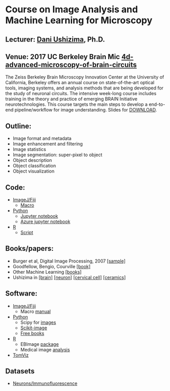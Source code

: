 # Course on Image Analysis and Machine Learning for Microscopy
## Lecturer: [Dani Ushizima](http://vis.lbl.gov/~daniela), Ph.D.
## Venue: 2017 UC Berkeley Brain Mic [4d-advanced-microscopy-of-brain-circuits](http://neuroscience.berkeley.edu/courses/brainmic-course-4d-advanced-microscopy-of-brain-circuits/)
The Zeiss Berkeley Brain Microscopy Innovation Center at the University of California, Berkeley offers an annual course on state-of-the-art optical tools, imaging systems, and analysis methods that are being developed for the study of neuronal circuits. The intensive week-long course includes training in the theory and practice of emerging BRAIN Initiative neurotechnologies. This course targets the main steps to develop a end-to-end pipeline/workflow for image understanding. Slides for [DOWNLOAD](http://vis.lbl.gov/~daniela).

## Outline:
- Image format and metadata
- Image enhancement and filtering
- Image statistics
- Image segmentation: super-pixel to object
- Object description
- Object classification
- Object visualization

## Code:
- [ImageJ/Fiji](https://fiji.sc/)
    - [Macro]()
- [Python](https://www.continuum.io/downloads)
    - [Jupyter notebook]()
    - [Azure jupyter notebook](https://notebooks.azure.com/n/R5nUKZBSgU0/notebooks/ZeissMicroscopyCenter2017_DaniUshizima_lecture.ipynb)
- [R](http://cran.r-project.org/)
    - [Script]()

## Books/papers:
- Burger et al, Digital Image Processing, 2007 [[sample]](https://imagingbook.files.wordpress.com/2013/06/burgerburgeen20071104_ijreference_letter.pdf)
- Goodfellow, Bengio, Courville [[book]](https://github.com/HFTrader/DeepLearningBook)
- Other Machine Learning [[books]](http://www.datasciencecentral.com/profiles/blogs/10-free-machine-learning-books)
- Ushizima in [[brain]](http://www.cv-foundation.org//openaccess/content_cvpr_2016_workshops/w15/papers/Alegro_Multimodal_Whole_Brain_CVPR_2016_paper.pdf) [[neuron]](http://www.sciencedirect.com/science/journal/01650270/282) [[cervical cell]](https://www.ncbi.nlm.nih.gov/pubmed/26800556) [[ceramics]](https://www.researchgate.net/profile/Robert_Ritchie/publication/308042053_IDEAL_Images_Across_Domains_Experiments_Algorithms_and_Learning/links/57da247a08ae601b39b16ac5/IDEAL-Images-Across-Domains-Experiments-Algorithms-and-Learning.pdf?origin=publication_detail)

## Software:
- [ImageJ/Fiji](https://fiji.sc/)
    - Macro [manual](https://imagej.nih.gov/ij/docs/macro_reference_guide.pdf)
- [Python](https://www.continuum.io/downloads)
    - Scipy for [images](http://www.scipy-lectures.org/advanced/image_processing/index.html)
    - [Scikit-image](http://scikit-image.org/)
    - [Free books](http://pythonbooks.revolunet.com/)
- [R](http://cran.r-project.org/)
    - EBImage [package](http://www.bioconductor.org/packages/release/bioc/html/EBImage.html)
    - Medical image [analysis](https://cran.r-project.org/web/views/MedicalImaging.html)
- [TomViz](http://www.tomviz.org/)

## Datasets
- [Neurons/Immunofluorescence](https://drive.google.com/open?id=0B_TLOw35QkMcd0ktSDdXSmhwS2s)
